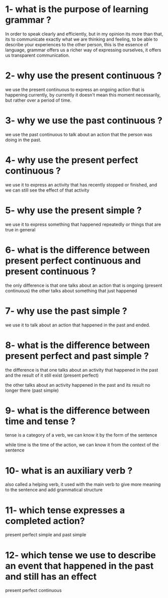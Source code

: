 # 1- what is the purpose of learning grammar ?

In order to speak clearly and efficiently, but in my opinion its more than that, its to communicate exactly what we are thinking and feeling, to be able to describe your experiences to the other person, this is the essence of language, grammar offers us a richer way of expressing ourselves, it offers us transparent communication.

# 2- why use the present continuous ?

we use the present continuous  to express an ongoing action that is happening currently, by currently it doesn't mean this moment necessarily, but rather over a period of time.

# 3- why we use the past continuous ?

we use the past continuous to talk about an action that the person was doing in the past.

# 4- why use the present perfect continuous ?

we use it to express an activity that has recently stopped or finished, and we can still see the effect of that activity

# 5- why use the present simple ?

we use it to express something that happened repeatedly or things that are true in general 

# 6- what is the difference between present perfect continuous and present continuous ?

the only difference is that one talks about an action that is ongoing (present continuous) the other talks about something that just happened

# 7- why use the past simple ?

we use it to talk about an action that happened in the past and ended.

# 8- what is the difference between present perfect and past simple ?

the difference is that one talks about an activity that happened in the past and the result of it still exist (present perfect)

the other talks about an activity happened in the past and its result no longer there (past simple) 

# 9- what is the difference between time and tense ?

tense is a category of a verb, we can know it by the form of the sentence

while time is the time of the action, we can know it from the context of the sentence

# 10- what is an auxiliary verb ?

also called a helping verb, it used with the main verb to give more meaning to the sentence and add grammatical structure 

# 11- which tense expresses a completed action?

present perfect simple and past simple

# 12- which tense we use to describe an event that happened in the past and still has an effect

present perfect continuous 

